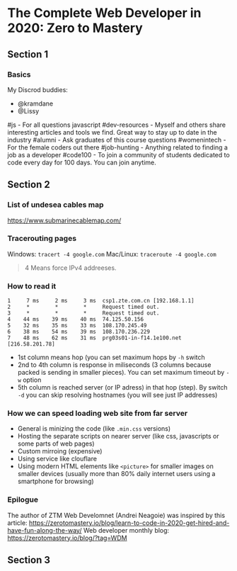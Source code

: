 # The Complete Web Developer in 2020: Zero to Mastery

## Section 1

### Basics

My Discrod buddies:

- @kramdane
- @Lissy

 #js - For all questions javascript
 #dev-resources - Myself and others share interesting articles and tools we find. Great way to stay up to date in the industry
 #alumni - Ask graduates of this course questions
 #womenintech - For the female coders out there
 #job-hunting - Anything related to finding a job as a developer
 #code100 - To join a community of students dedicated to code every day for 100 days. You can join anytime.

## Section 2

### List of undesea cables map

<https://www.submarinecablemap.com/>

### Tracerouting pages

Windows: ```tracert -4 google.com```
Mac/Linux: ```traceroute -4 google.com```

>4 Means force IPv4 addreeses.

### How to read it

```console
1     7 ms     2 ms     3 ms  csp1.zte.com.cn [192.168.1.1]
2     *        *        *     Request timed out.
3     *        *        *     Request timed out.
4    44 ms    39 ms    40 ms  74.125.50.156
5    32 ms    35 ms    33 ms  108.170.245.49
6    38 ms    54 ms    39 ms  108.170.236.229
7    48 ms    62 ms    31 ms  prg03s01-in-f14.1e100.net [216.58.201.78]
```

- 1st column means hop (you can set maximum hops by ```-h``` switch
- 2nd to 4th column is response in miliseconds (3 columns because packed is sending in smaller pieces). You can set maximum timeout by ```-w``` option
- 5th column is reached server (or IP adress) in that hop (step). By switch ```-d``` you can skip resolving hostnames (you will see just IP addresses)

### How we can speed loading web site from far server

- General is minizing the code (like ```.min.css``` versions)
- Hosting the separate scripts on nearer server (like css, javascripts or some parts of web pages)
- Custom mirroing (expensive)
- Using service like clouflare
- Using modern HTML elements like ```<picture>``` for smaller images on smaller devices (usually more than 80% daily internet users using a smartphone for browsing)

### Epilogue

The author of ZTM Web Develomnet (Andrei Neagoie) was inspired by this article: <https://zerotomastery.io/blog/learn-to-code-in-2020-get-hired-and-have-fun-along-the-way/>
Web developer monthly blog: <https://zerotomastery.io/blog/?tag=WDM>

## Section 3

